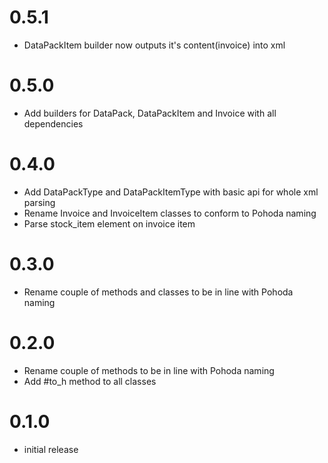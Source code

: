 # 0.5.1

- DataPackItem builder now outputs it's content(invoice) into xml

# 0.5.0

- Add builders for DataPack, DataPackItem and Invoice with all dependencies

# 0.4.0

- Add DataPackType and DataPackItemType with basic api for whole xml parsing
- Rename Invoice and InvoiceItem classes to conform to Pohoda naming
- Parse stock_item element on invoice item

# 0.3.0

- Rename couple of methods and classes to be in line with Pohoda naming

# 0.2.0

- Rename couple of methods to be in line with Pohoda naming
- Add #to_h method to all classes

# 0.1.0

- initial release
